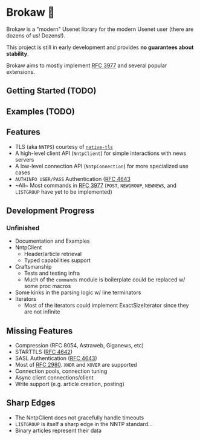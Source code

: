 # Brokaw 📰 

Brokaw is a "modern" Usenet library for the modern Usenet user (there are dozens of us! Dozens!).

This project is still in early development and provides **no guarantees about stability**.

Brokaw aims to mostly implement [RFC 3977](https://tools.ietf.org/html/rfc3977) and several popular extensions.

## Getting Started (TODO)

## Examples (TODO)

## Features

* TLS (aka `NNTPS`) courtesy of [`native-tls`](https://crates.io/crates/native-tls)
* A high-level client API (`NntpClient`) for simple interactions with news servers
* A low-level connection API (`NntpConnection`) for more specialized use cases
* `AUTHINFO USER/PASS` Authentication ([RFC 4643]
* ~All~ Most commands in [RFC 3977] (`POST`, `NEWGROUP`, `NEWNEWS`, and `LISTGROUP` have yet to be implemented)

## Development Progress

### Unfinished

* Documentation and Examples
* NntpClient
    * Header/article retrieval
    * Typed capabilities support
* Craftsmanship
    * Tests and testing infra
    * Much of the `commands` module is boilerplate could be replaced w/ some proc macros
* Some kinks in the parsing logic w/ line terminators
* Iterators
    * Most of the iterators could implement ExactSizeIterator since they are not infinite

## Missing Features

* Compression (RFC 8054, Astraweb, Giganews, etc)
* STARTTLS ([RFC 4642](https://tools.ietf.org/html/rfc4642))
* SASL Authentication ([RFC 4643](https://tools.ietf.org/html/rfc4643))
* Most of [RFC 2980]. `XHDR` and `XOVER` are supported
* Connection pools, connection tuning
* Async client connections/client
* Write support (e.g. article creation, posting)

## Sharp Edges

* The NntpClient does not gracefully handle timeouts
* `LISTGROUP` is itself a sharp edge in the NNTP standard...
* Binary articles represent their data 

[RFC 2980]: (https://tools.ietf.org/html/rfc4643)
[RFC 3977]: https://tools.ietf.org/html/rfc3977
[RFC 4642]: https://tools.ietf.org/html/rfc4642
[RFC 4643]: (https://tools.ietf.org/html/rfc4643)
